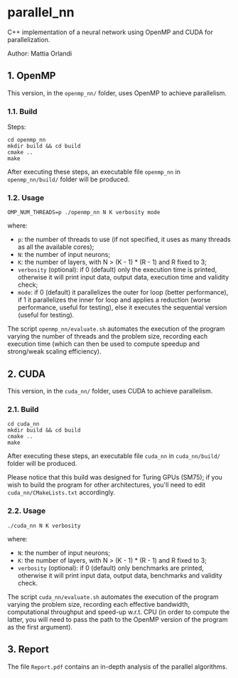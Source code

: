 # parallel_nn
C++ implementation of a neural network using OpenMP and CUDA for parallelization.

Author: Mattia Orlandi

## 1. OpenMP
This version, in the `openmp_nn/` folder, uses OpenMP to achieve parallelism.

### 1.1. Build
Steps:
```
cd openmp_nn
mkdir build && cd build
cmake ..
make
```
After executing these steps, an executable file `openmp_nn` in `openmp_nn/build/` folder will be produced.

### 1.2. Usage
```
OMP_NUM_THREADS=p ./openmp_nn N K verbosity mode
```
where:
- `p`: the number of threads to use (if not specified, it uses as many threads as all the available cores);
- `N`: the number of input neurons;
- `K`: the number of layers, with N > (K - 1) * (R - 1) and R fixed to 3;
- `verbosity` (optional): if 0 (default) only the execution time is printed, otherwise it will print input data, output data, execution time and validity check;
- `mode`: if 0 (default) it parallelizes the outer for loop (better performance), if 1 it parallelizes the inner for loop and applies a reduction (worse performance, useful for testing), else it executes the sequential version (useful for testing).

The script `openmp_nn/evaluate.sh` automates the execution of the program varying the number of threads and the problem size, recording each execution time (which can then be used to compute speedup and strong/weak scaling efficiency).

## 2. CUDA
This version, in the `cuda_nn/` folder, uses CUDA to achieve parallelism.

### 2.1. Build
```
cd cuda_nn
mkdir build && cd build
cmake ..
make
```
After executing these steps, an executable file `cuda_nn` in `cuda_nn/build/` folder will be produced.

Please notice that this build was designed for Turing GPUs (SM75); if you wish to build the program for other architectures, you'll need to edit `cuda_nn/CMakeLists.txt` accordingly.

### 2.2. Usage
```
./cuda_nn N K verbosity
```
where:
- `N`: the number of input neurons;
- `K`: the number of layers, with N > (K - 1) * (R - 1) and R fixed to 3;
- `verbosity` (optional): if 0 (default) only benchmarks are printed, otherwise it will print input data, output data, benchmarks and validity check.

The script `cuda_nn/evaluate.sh` automates the execution of the program varying the problem size, recording each effective bandwidth, computational throughput and speed-up w.r.t. CPU (in order to compute the latter, you will need to pass the path to the OpenMP version of the program as the first argument).

## 3. Report
The file `Report.pdf` contains an in-depth analysis of the parallel algorithms.
